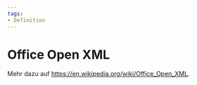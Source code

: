 ```yaml
---
tags:
- Definition
---
```

# Office Open XML

Mehr dazu auf <https://en.wikipedia.org/wiki/Office_Open_XML>.